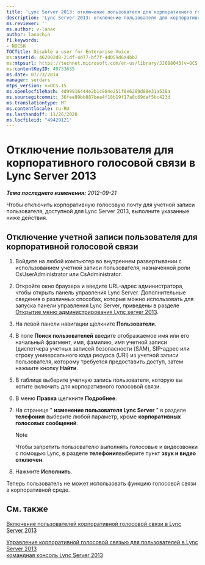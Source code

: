 ```yaml
---
title: 'Lync Server 2013: отключение пользователя для корпоративного голосовой связи'
description: 'Lync Server 2013: отключение пользователя для корпоративного голосовой связи.'
ms.reviewer: ''
ms.author: v-lanac
author: lanachin
f1.keywords:
- NOCSH
TOCTitle: Disable a user for Enterprise Voice
ms:assetid: 462002d8-21df-4d77-bf7f-4d059d6a4bb2
ms:mtpsurl: https://technet.microsoft.com/en-us/library/JJ688043(v=OCS.15)
ms:contentKeyID: 49733635
ms.date: 07/23/2014
manager: serdars
mtps_version: v=OCS.15
ms.openlocfilehash: 4d99916444e2b1c984e251f6e6289d88e31a538a
ms.sourcegitcommit: 36fee89bb887bea4f18b19f17a8c69daf5bc423d
ms.translationtype: MT
ms.contentlocale: ru-RU
ms.lasthandoff: 11/26/2020
ms.locfileid: "49429121"
---
```

# <a name="disable-a-user-for-enterprise-voice-in-lync-server-2013"></a>Отключение пользователя для корпоративного голосовой связи в Lync Server 2013

<div data-xmlns="http://www.w3.org/1999/xhtml">

<div class="topic" data-xmlns="http://www.w3.org/1999/xhtml" data-msxsl="urn:schemas-microsoft-com:xslt" data-cs="https://msdn.microsoft.com/">

<div data-asp="https://msdn2.microsoft.com/asp">



</div>

<div id="mainSection">

<div id="mainBody">

<span> </span>

_**Тема последнего изменения:** 2012-09-21_

Чтобы отключить корпоративную голосовую почту для учетной записи пользователя, доступной для Lync Server 2013, выполните указанные ниже действия.

<div>

## <a name="to-disable-a-user-account-for-enterprise-voice"></a>Отключение учетной записи пользователя для корпоративной голосовой связи

1.  Войдите на любой компьютер во внутреннем развертывании с использованием учетной записи пользователя, назначенной роли CsUserAdministrator или CsAdministrator.

2.  Откройте окно браузера и введите URL-адрес администратора, чтобы открыть панель управления Lync Server. Дополнительные сведения о различных способах, которые можно использовать для запуска панели управления Lync Server, приведены в разделе [Открытие меню администрирования Lync server 2013](lync-server-2013-open-lync-server-administrative-tools.md).

3.  На левой панели навигации щелкните **Пользователи**.

4.  В поле **Поиск пользователей** введите отображаемое имя или его начальный фрагмент, имя, фамилию, имя учетной записи (диспетчера учетных записей безопасности (SAM), SIP-адрес или строку универсального кода ресурса (URI) из учетной записи пользователя, которому требуется предоставить доступ, затем нажмите кнопку **Найти**.

5.  В таблице выберите учетную запись пользователя, которую вы хотите включить для корпоративного голосовой связи.

6.  В меню **Правка** щелкните **Подробнее**.

7.  На странице " **изменение пользователя Lync Server** " в разделе **телефония** выберите любой параметр, кроме **корпоративных голосовых сообщений**.
    
    <div>
    

    > [!NOTE]  
    > Чтобы запретить пользователю выполнять голосовые и видеозвонки с помощью Lync, в разделе <STRONG>телефония</STRONG>выберите пункт <STRONG>звук и видео отключен</STRONG>.

    
    </div>

8.  Нажмите **Исполнить**.

Теперь пользователь не может использовать функцию голосовой связи в корпоративной среде.

</div>

<div>

## <a name="see-also"></a>См. также


[Включение пользователей корпоративной голосовой связи в Lync Server 2013](lync-server-2013-enable-users-for-enterprise-voice.md)  


[Управление корпоративной голосовой связью для пользователей в Lync Server 2013](lync-server-2013-managing-enterprise-voice-for-users.md)  
[командная консоль Lync Server 2013](lync-server-2013-lync-server-management-shell.md)  
  

</div>

</div>

<span> </span>

</div>

</div>

</div>

